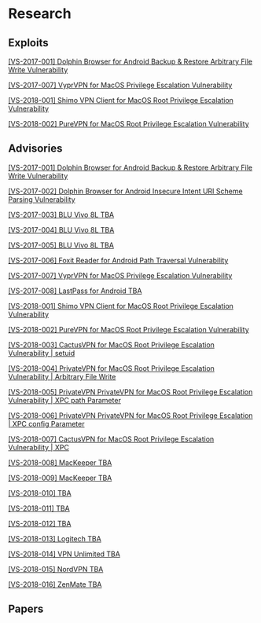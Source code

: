 # Research
## Exploits
[ [VS-2017-001] Dolphin Browser for Android Backup & Restore Arbitrary File Write Vulnerability  ](https://github.com/VerSprite/research/blob/master/exploits/VS-2017-001/README.md)

[ [VS-2017-007] VyprVPN for MacOS Privilege Escalation Vulnerability ](https://github.com/VerSprite/research/blob/master/exploits/VS-2017-007/README.md)

[ [VS-2018-001] Shimo VPN Client for MacOS Root Privilege Escalation Vulnerability ](https://github.com/VerSprite/research/blob/master/exploits/VS-2018-001/README.md)

[ [VS-2018-002] PureVPN for MacOS Root Privilege Escalation Vulnerability ](https://github.com/VerSprite/research/blob/master/exploits/VS-2018-002/README.md)

## Advisories 
[ [VS-2017-001]  Dolphin Browser for Android Backup & Restore Arbitrary File Write Vulnerability ](https://github.com/VerSprite/research/blob/master/advisories/VS-2017-001.md)

[ [VS-2017-002] Dolphin Browser for Android Insecure Intent URI Scheme Parsing Vulnerability](https://github.com/VerSprite/research/blob/master/advisories/VS-2017-002.md)

[ [VS-2017-003] BLU Vivo 8L TBA ](https://github.com/VerSprite/research/blob/master/advisories/VS-2017-003.md)

[ [VS-2017-004] BLU Vivo 8L TBA ](https://github.com/VerSprite/research/blob/master/advisories/VS-2017-004.md)

[ [VS-2017-005] BLU Vivo 8L TBA ](https://github.com/VerSprite/research/blob/master/advisories/VS-2017-005.md)

[ [VS-2017-006] Foxit Reader for Android Path Traversal Vulnerability ](https://github.com/VerSprite/research/blob/master/advisories/VS-2017-006.md)

[ [VS-2017-007] VyprVPN for MacOS Privilege Escalation Vulnerability ](https://github.com/VerSprite/research/blob/master/advisories/VS-2017-007.md)

[ [VS-2017-008] LastPass for Android TBA ](https://github.com/VerSprite/research/blob/master/advisories/VS-2017-008.md)

[ [VS-2018-001] Shimo VPN Client for MacOS Root Privilege Escalation Vulnerability ](https://github.com/VerSprite/research/blob/master/advisories/VS-2018-001.md)

[ [VS-2018-002] PureVPN for MacOS Root Privilege Escalation Vulnerability  ](https://github.com/VerSprite/research/blob/master/advisories/VS-2018-002.md)

[ [VS-2018-003] CactusVPN for MacOS Root Privilege Escalation Vulnerability | setuid ](https://github.com/VerSprite/research/blob/master/advisories/VS-2018-003.md)

[ [VS-2018-004] PrivateVPN for MacOS Root Privilege Escalation Vulnerability | Arbitrary File Write ](https://github.com/VerSprite/research/blob/master/advisories/VS-2018-004.md)

[ [VS-2018-005] PrivateVPN PrivateVPN for MacOS Root Privilege Escalation Vulnerability | XPC path Parameter ](https://github.com/VerSprite/research/blob/master/advisories/VS-2018-005.md)

[ [VS-2018-006] PrivateVPN PrivateVPN for MacOS Root Privilege Escalation | XPC config Parameter ](https://github.com/VerSprite/research/blob/master/advisories/VS-2018-006.md)

[ [VS-2018-007] CactusVPN for MacOS Root Privilege Escalation Vulnerability | XPC ](https://github.com/VerSprite/research/blob/master/advisories/VS-2018-007.md)

[ [VS-2018-008] MacKeeper TBA ](https://github.com/VerSprite/research/blob/master/advisories/VS-2018-008.md)

[ [VS-2018-009] MacKeeper TBA ](https://github.com/VerSprite/research/blob/master/advisories/VS-2018-009.md)

[ [VS-2018-010] TBA ](https://github.com/VerSprite/research/blob/master/advisories/VS-2018-010.md)

[ [VS-2018-011] TBA ](https://github.com/VerSprite/research/blob/master/advisories/VS-2018-011.md)

[ [VS-2018-012] TBA ](https://github.com/VerSprite/research/blob/master/advisories/VS-2018-012.md)

[ [VS-2018-013] Logitech TBA ](https://github.com/VerSprite/research/blob/master/advisories/VS-2018-013.md)

[ [VS-2018-014] VPN Unlimited TBA ](https://github.com/VerSprite/research/blob/master/advisories/VS-2018-014.md)

[ [VS-2018-015] NordVPN TBA ](https://github.com/VerSprite/research/blob/master/advisories/VS-2018-015.md)

[ [VS-2018-016] ZenMate TBA ](https://github.com/VerSprite/research/blob/master/advisories/VS-2018-016.md)

## Papers

